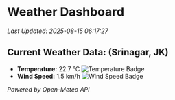 
# Weather Dashboard

_Last Updated: 2025-08-15 06:17:27_

## Current Weather Data: (Srinagar, JK)
- **Temperature:** 22.7 °C ![Temperature Badge](https://img.shields.io/badge/Temperature-Medium%20Temp-green)
- **Wind Speed:** 1.5 km/h ![Wind Speed Badge](https://img.shields.io/badge/Wind%20Speed-Light%20Wind-blue)

*Powered by Open-Meteo API*
